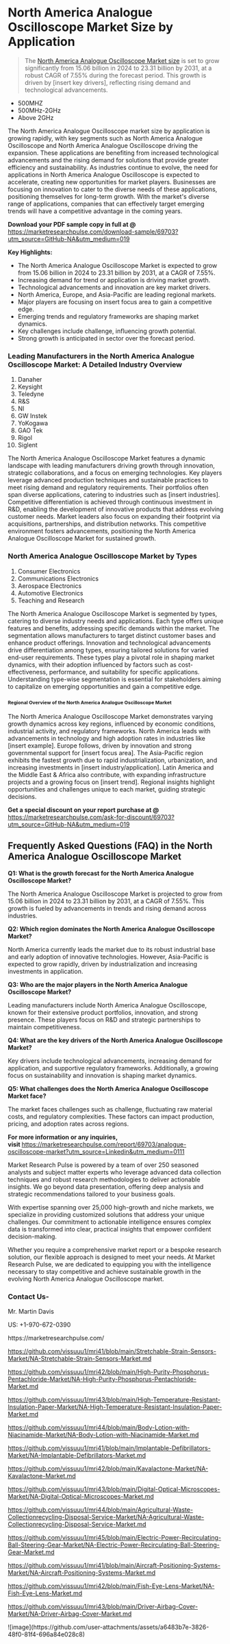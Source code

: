 <h1>North America Analogue Oscilloscope Market&nbsp;Size by Application</h1><blockquote><p>The <a href="https://marketresearchpulse.com/download-sample/69703?utm_source=GitHub-NA&amp;utm_medium=019">North America Analogue Oscilloscope Market size</a> is set to grow significantly from 15.06 billion in 2024 to 23.31 billion by 2031, at a robust CAGR of 7.55% during the forecast period. This growth is driven by [insert key drivers], reflecting rising demand and technological advancements.</p></blockquote><ul><li>500MHZ<li> 500MHz-2GHz<li> Above 2GHz</li></ul><p>The North America Analogue Oscilloscope market size by application is growing rapidly, with key segments such as North America Analogue Oscilloscope and North America Analogue Oscilloscope driving the expansion. These applications are benefiting from increased technological advancements and the rising demand for solutions that provide greater efficiency and sustainability. As industries continue to evolve, the need for applications in North America Analogue Oscilloscope is expected to accelerate, creating new opportunities for market players. Businesses are focusing on innovation to cater to the diverse needs of these applications, positioning themselves for long-term growth. With the market's diverse range of applications, companies that can effectively target emerging trends will have a competitive advantage in the coming years.</p><p><strong>Download your PDF sample copy in full at @ </strong><a href="https://marketresearchpulse.com/download-sample/69703?utm_source=GitHub-NA&amp;utm_medium=019">https://marketresearchpulse.com/download-sample/69703?utm_source=GitHub-NA&amp;utm_medium=019</a></p><p><strong>Key Highlights: </strong></p><ul><li>The North America Analogue Oscilloscope Market is expected to grow from 15.06 billion in 2024 to 23.31 billion by 2031, at a CAGR of 7.55%.</li><li>Increasing demand for trend or application is driving market growth.</li><li>Technological advancements and innovation are key market drivers.</li><li>North America, Europe, and Asia-Pacific are leading regional markets.</li><li>Major players are focusing on insert focus area to gain a competitive edge.</li><li>Emerging trends and regulatory frameworks are shaping market dynamics.</li><li>Key challenges include challenge, influencing growth potential.</li><li>Strong growth is anticipated in sector over the forecast period.</li></ul><h3>Leading Manufacturers in the North America Analogue Oscilloscope Market: A Detailed Industry Overview</h3><ol><li>Danaher</li><li>Keysight</li><li>Teledyne</li><li>R&S</li><li>NI</li><li>GW Instek</li><li>YoKogawa</li><li>GAO Tek</li><li>Rigol</li><li>Siglent</li></ol><div class="flex max-w-full flex-col flex-grow"><div class="min-h-8 text-message flex w-full flex-col items-end gap-2 whitespace-normal break-words [.text-message+&amp;]:mt-5" dir="auto" data-message-author-role="assistant" data-message-id="fd8432e4-4910-450d-b182-61b7bfb0a01f" data-message-model-slug="gpt-4o"><div class="flex w-full flex-col gap-1 empty:hidden first:pt-[3px]"><div class="markdown prose w-full break-words dark:prose-invert light"><p>The North America Analogue Oscilloscope Market features a dynamic landscape with leading manufacturers driving growth through innovation, strategic collaborations, and a focus on emerging technologies. Key players leverage advanced production techniques and sustainable practices to meet rising demand and regulatory requirements. Their portfolios often span diverse applications, catering to industries such as [insert industries]. Competitive differentiation is achieved through continuous investment in R&amp;D, enabling the development of innovative products that address evolving customer needs. Market leaders also focus on expanding their footprint via acquisitions, partnerships, and distribution networks. This competitive environment fosters advancements, positioning the North America Analogue Oscilloscope Market for sustained growth.</p></div></div></div></div><h3>North America Analogue Oscilloscope Market by Types</h3><ol><li>Consumer Electronics<li> Communications Electronics<li> Aerospace Electronics<li> Automotive Electronics<li> Teaching and Research</li></ol><div class="flex max-w-full flex-col flex-grow"><div class="min-h-8 text-message flex w-full flex-col items-end gap-2 whitespace-normal break-words [.text-message+&amp;]:mt-5" dir="auto" data-message-author-role="assistant" data-message-id="084470be-0bb7-4664-bddf-5156b4f41249" data-message-model-slug="gpt-4o-mini"><div class="flex w-full flex-col gap-1 empty:hidden first:pt-[3px]"><div class="markdown prose w-full break-words dark:prose-invert light"><p>The North America Analogue Oscilloscope Market is segmented by types, catering to diverse industry needs and applications. Each type offers unique features and benefits, addressing specific demands within the market. The segmentation allows manufacturers to target distinct customer bases and enhance product offerings. Innovation and technological advancements drive differentiation among types, ensuring tailored solutions for varied end-user requirements. These types play a pivotal role in shaping market dynamics, with their adoption influenced by factors such as cost-effectiveness, performance, and suitability for specific applications. Understanding type-wise segmentation is essential for stakeholders aiming to capitalize on emerging opportunities and gain a competitive edge.</p></div></div></div></div><h3><span style="font-size: 11px;">Regional Overview of the North America Analogue Oscilloscope Market</span></h3><div class="flex max-w-full flex-col flex-grow"><div class="min-h-8 text-message flex w-full flex-col items-end gap-2 whitespace-normal break-words [.text-message+&amp;]:mt-5" dir="auto" data-message-author-role="assistant" data-message-id="e9038762-ce64-4e30-91c9-9bd413514231" data-message-model-slug="gpt-4o-mini"><div class="flex w-full flex-col gap-1 empty:hidden first:pt-[3px]"><div class="markdown prose w-full break-words dark:prose-invert light"><p>The North America Analogue Oscilloscope Market demonstrates varying growth dynamics across key regions, influenced by economic conditions, industrial activity, and regulatory frameworks. North America leads with advancements in technology and high adoption rates in industries like [insert example]. Europe follows, driven by innovation and strong governmental support for [insert focus area]. The Asia-Pacific region exhibits the fastest growth due to rapid industrialization, urbanization, and increasing investments in [insert industry/application]. Latin America and the Middle East &amp; Africa also contribute, with expanding infrastructure projects and a growing focus on [insert trend]. Regional insights highlight opportunities and challenges unique to each market, guiding strategic decisions.</p></div></div></div></div><p><strong>Get a special discount on your report purchase at @ </strong><a href="https://marketresearchpulse.com/ask-for-discount/69703?utm_source=GitHub-NA&amp;utm_medium=019">https://marketresearchpulse.com/ask-for-discount/69703?utm_source=GitHub-NA&amp;utm_medium=019</a></p><h2>Frequently Asked Questions (FAQ) in the North America Analogue Oscilloscope Market</h2><p><strong>Q1: What is the growth forecast for the North America Analogue Oscilloscope Market?</strong></p><p>The North America Analogue Oscilloscope Market is projected to grow from 15.06 billion in 2024 to 23.31 billion by 2031, at a CAGR of 7.55%. This growth is fueled by advancements in trends and rising demand across industries.</p><p><strong>Q2: Which region dominates the North America Analogue Oscilloscope Market?</strong></p><p>North America currently leads the market due to its robust industrial base and early adoption of innovative technologies. However, Asia-Pacific is expected to grow rapidly, driven by industrialization and increasing investments in application.</p><p><strong>Q3: Who are the major players in the North America Analogue Oscilloscope Market?</strong></p><p>Leading manufacturers include North America Analogue Oscilloscope, known for their extensive product portfolios, innovation, and strong presence. These players focus on R&amp;D and strategic partnerships to maintain competitiveness.</p><p><strong>Q4: What are the key drivers of the North America Analogue Oscilloscope Market?</strong></p><p>Key drivers include technological advancements, increasing demand for application, and supportive regulatory frameworks. Additionally, a growing focus on sustainability and innovation is shaping market dynamics.</p><p><strong>Q5: What challenges does the North America Analogue Oscilloscope Market face?</strong></p><p>The market faces challenges such as challenge, fluctuating raw material costs, and regulatory complexities. These factors can impact production, pricing, and adoption rates across regions.</p><p><strong>For more information or any inquiries, visit&nbsp;</strong><a href="https://marketresearchpulse.com/report/69703/analogue-oscilloscope-market?utm_source=Linkedin&utm_medium=0111">https://marketresearchpulse.com/report/69703/analogue-oscilloscope-market?utm_source=Linkedin&utm_medium=0111</a></p><p>Market Research Pulse is powered by a team of over 250 seasoned analysts and subject matter experts who leverage advanced data collection techniques and robust research methodologies to deliver actionable insights. We go beyond data presentation, offering deep analysis and strategic recommendations tailored to your business goals.</p><p>With expertise spanning over 25,000 high-growth and niche markets, we specialize in providing customized solutions that address your unique challenges. Our commitment to actionable intelligence ensures complex data is transformed into clear, practical insights that empower confident decision-making.</p><p>Whether you require a comprehensive market report or a bespoke research solution, our flexible approach is designed to meet your needs. At Market Research Pulse, we are dedicated to equipping you with the intelligence necessary to stay competitive and achieve sustainable growth in the evolving North America Analogue Oscilloscope market.</p><h3><strong>Contact Us-</strong></h3><p>Mr. Martin Davis</p><p>US: +1-970-672-0390</p><p>https://marketresearchpulse.com/</p><p><a href="https://github.com/vissuuu1/mri41/blob/main/Stretchable-Strain-Sensors-Market/NA-Stretchable-Strain-Sensors-Market.md">https://github.com/vissuuu1/mri41/blob/main/Stretchable-Strain-Sensors-Market/NA-Stretchable-Strain-Sensors-Market.md</a></p><p><a href="https://github.com/vissuuu1/mri42/blob/main/High-Purity-Phosphorus-Pentachloride-Market/NA-High-Purity-Phosphorus-Pentachloride-Market.md">https://github.com/vissuuu1/mri42/blob/main/High-Purity-Phosphorus-Pentachloride-Market/NA-High-Purity-Phosphorus-Pentachloride-Market.md</a></p><p><a href="https://github.com/vissuuu1/mri43/blob/main/High-Temperature-Resistant-Insulation-Paper-Market/NA-High-Temperature-Resistant-Insulation-Paper-Market.md">https://github.com/vissuuu1/mri43/blob/main/High-Temperature-Resistant-Insulation-Paper-Market/NA-High-Temperature-Resistant-Insulation-Paper-Market.md</a></p><p><a href="https://github.com/vissuuu1/mri44/blob/main/Body-Lotion-with-Niacinamide-Market/NA-Body-Lotion-with-Niacinamide-Market.md">https://github.com/vissuuu1/mri44/blob/main/Body-Lotion-with-Niacinamide-Market/NA-Body-Lotion-with-Niacinamide-Market.md</a></p><p><a href="https://github.com/vissuuu1/mri41/blob/main/Implantable-Defibrillators-Market/NA-Implantable-Defibrillators-Market.md">https://github.com/vissuuu1/mri41/blob/main/Implantable-Defibrillators-Market/NA-Implantable-Defibrillators-Market.md</a></p><p><a href="https://github.com/vissuuu1/mri42/blob/main/Kavalactone-Market/NA-Kavalactone-Market.md">https://github.com/vissuuu1/mri42/blob/main/Kavalactone-Market/NA-Kavalactone-Market.md</a></p><p><a href="https://github.com/vissuuu1/mri43/blob/main/Digital-Optical-Microscopes-Market/NA-Digital-Optical-Microscopes-Market.md">https://github.com/vissuuu1/mri43/blob/main/Digital-Optical-Microscopes-Market/NA-Digital-Optical-Microscopes-Market.md</a></p><p><a href="https://github.com/vissuuu1/mri44/blob/main/Agricultural-Waste-Collectionrecycling-Disposal-Service-Market/NA-Agricultural-Waste-Collectionrecycling-Disposal-Service-Market.md">https://github.com/vissuuu1/mri44/blob/main/Agricultural-Waste-Collectionrecycling-Disposal-Service-Market/NA-Agricultural-Waste-Collectionrecycling-Disposal-Service-Market.md</a></p><p><a href="https://github.com/vissuuu1/mri45/blob/main/Electric-Power-Recirculating-Ball-Steering-Gear-Market/NA-Electric-Power-Recirculating-Ball-Steering-Gear-Market.md">https://github.com/vissuuu1/mri45/blob/main/Electric-Power-Recirculating-Ball-Steering-Gear-Market/NA-Electric-Power-Recirculating-Ball-Steering-Gear-Market.md</a></p><p><a href="https://github.com/vissuuu1/mri41/blob/main/Aircraft-Positioning-Systems-Market/NA-Aircraft-Positioning-Systems-Market.md">https://github.com/vissuuu1/mri41/blob/main/Aircraft-Positioning-Systems-Market/NA-Aircraft-Positioning-Systems-Market.md</a></p><p><a href="https://github.com/vissuuu1/mri42/blob/main/Fish-Eye-Lens-Market/NA-Fish-Eye-Lens-Market.md">https://github.com/vissuuu1/mri42/blob/main/Fish-Eye-Lens-Market/NA-Fish-Eye-Lens-Market.md</a></p><p><a href="https://github.com/vissuuu1/mri43/blob/main/Driver-Airbag-Cover-Market/NA-Driver-Airbag-Cover-Market.md">https://github.com/vissuuu1/mri43/blob/main/Driver-Airbag-Cover-Market/NA-Driver-Airbag-Cover-Market.md</a></p>
![image](https://github.com/user-attachments/assets/a6483b7e-3826-48f0-81f4-696a84e028c8)
